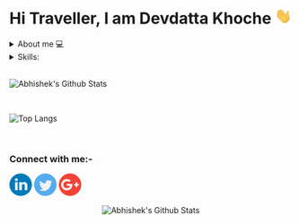 <h1>Hi Traveller, I am Devdatta Khoche <img src="https://raw.githubusercontent.com/abhi7585/abhi7585/master/gifs/Hi.gif" width="30px"></h1>

<details>
<summary> About me 💻</summary>
<p>
I am a final year student at Lokmanya Tilak College of Engineering studying computer science. I have a passion for learning and developing new skills related to programming and computer science.
Currently seeking an entry-level position to begin my career in a professional environment. Secure a responsible career opportunity with a company, where I can fully utilize my training and skills while making a significant contribution to the success of the company. 
</p>
</details>    
 
<details>
  <summary>Skills: </summary>
  <pre>
    - Languages: Python, Java, C
    - Database: MySQL, SQL Server
    - Framework: Flask
    - Analytical: PowerBi, MS Excel
    - IDE: Jupyter Notebook, Google Colab, Visual Studio Code, IntelliJ
    - Version Control: GIT
  </pre>
</details>

<br >

![Abhishek's Github Stats](https://github-readme-stats.vercel.app/api?username=abhi7585&show_icons=true&theme=tokyonight)

<br >

![Top Langs](https://github-readme-stats.vercel.app/api/top-langs/?username=abhi7585&theme=tokyonight)

<br>

### Connect with me:-

<a href="https://linkedin.com/in/abhi7585"><img src="https://github.com/abhi7585/abhi7585/blob/master/logos/linkedin.png" width="40" /></a>
<a href="https://twitter.com/the_abhi_7585"><img src="https://github.com/abhi7585/abhi7585/blob/master/logos/twitter.png" width="40" /></a>
<a href="https://mail.google.com/mail/?view=cm&amp;fs=1&amp;tf=1&amp;to=abhi.workonly@gmail.com"><img src="https://github.com/abhi7585/abhi7585/blob/master/logos/google-plus.png" width="40" /></a>

<p align="center"> <img src="https://komarev.com/ghpvc/?username=abhi7585&style=flat-square" alt="Abhishek's Github Stats" /> </p>
